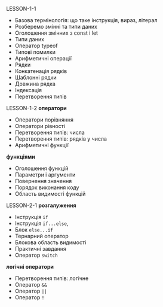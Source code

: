 LESSON-1-1
- Базова термінологія: що таке інструкція, вираз, літерал
- Розберемо змінні та типи даних
- Оголошення змінних з const і let
- Типи даних
- Оператор typeof 
- Типові помилки 
- Арифметичні операції 
- Рядки
- Конкатенація рядків
- Шаблонні рядки
- Довжина рядка
- Індексація 
- Перетворення типів 

LESSON-1-2
**оператори**

- Оператори порівняння
- Оператори рівності 
- Перетворення типів: числа
- Перетворення типів: рядків у числа 
- Арифметичні функції 

**функціями**

- Оголошення функцій
- Параметри і аргументи
- Повернення значення
- Порядок виконання коду
- Область видимості функцій 

LESSON-2-1
 **розгалуження**

- Інструкція `if`
- Інструкція `if...else`,
- Блок `else...if`
- Тернарний оператор 
- Блокова область видимості 
- Практичні завдання 
- Оператор `switch` 

**логічні оператори** 

- Перетворення типів: логічне
- Оператор `&&`
- Оператор `||`
- Оператор `!`



